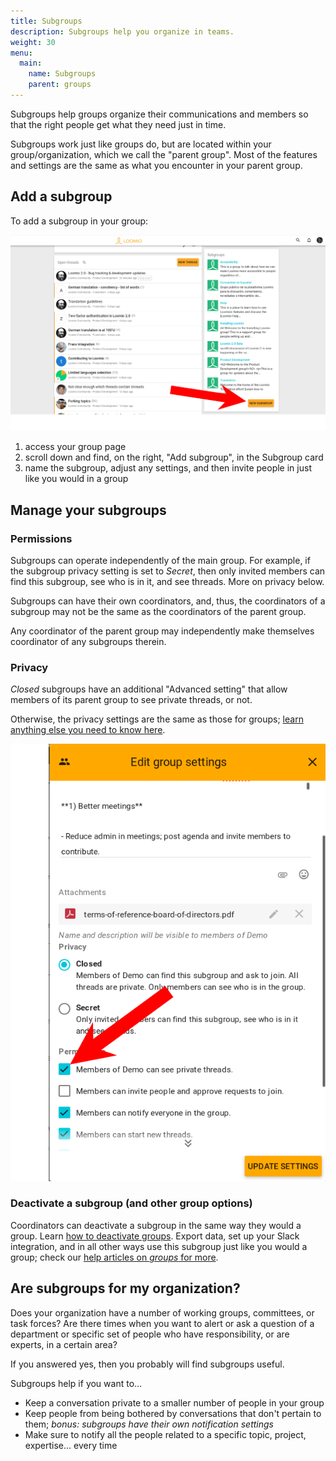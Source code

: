 ```yaml
---
title: Subgroups
description: Subgroups help you organize in teams.
weight: 30
menu:
  main:
    name: Subgroups
    parent: groups
---
```


Subgroups help groups organize their communications and members so that the right people get what they need just in time.

Subgroups work just like groups do, but are located within your group/organization, which we call the "parent group". Most of the features and settings are the same as what you encounter in your parent group.

## Add a subgroup

To add a subgroup in your group:

![Arrow point to the subgroup panel on the right column of the group page](subgroup_panel.png)

1. access your group page
2. scroll down and find, on the right, "Add subgroup", in the Subgroup card
3. name the subgroup, adjust any settings, and then invite people in just like you would in a group

## Manage your subgroups

### Permissions

Subgroups can operate independently of the main group. For example, if the subgroup privacy setting is set to _Secret_, then only invited members can find this subgroup, see who is in it, and see threads. More on privacy below.

Subgroups can have their own coordinators, and, thus, the coordinators of a subgroup may not be the same as the coordinators of the parent group.

Any coordinator of the parent group may independently make themselves coordinator of any subgroups therein.

### Privacy

_Closed_ subgroups have an additional "Advanced setting" that allow members of its parent group to see private threads, or not.

Otherwise, the privacy settings are the same as those for groups; [learn anything else you need to know here](/en/user_manual/getting_started/starting_a_group/#privacy).

![arrow pointing to the option for "Members of [Group name] can see private threads"](members_view_private_subgroup.png)

### Deactivate a subgroup (and other group options)

Coordinators can deactivate a subgroup in the same way they would a group. Learn [how to deactivate groups](/en/user_manual/groups/deleting_archiving). Export data, set up your Slack integration, and in all other ways use this subgroup just like you would a group; check our [help articles on _groups_ for more](/en/user_manual/groups/).

## Are subgroups for my organization?

Does your organization have a number of working groups, committees, or task forces? Are there times when you want to alert or ask a question of a department or specific set of people who have responsibility, or are experts, in a certain area?

If you answered yes, then you probably will find subgroups useful.

Subgroups help if you want to…

- Keep a conversation private to a smaller number of people in your group
- Keep people from being bothered by conversations that don't pertain to them; _bonus: subgroups have their own notification settings_
- Make sure to notify all the people related to a specific topic, project, expertise… every time
